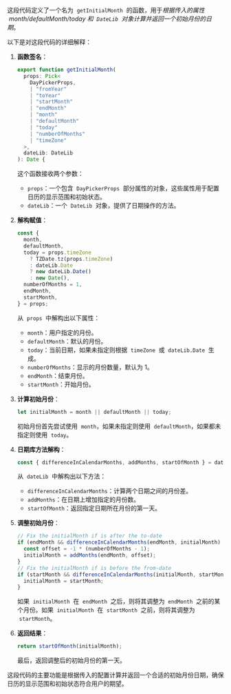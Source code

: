 

这段代码定义了一个名为  `getInitialMonth`  的函数，用于*根据传入的属性  month/defaultMonth/today 和  `DateLib`  对象计算并返回一个初始月份的日期*。

以下是对这段代码的详细解释：

1. **函数签名**：

   ```typescript
   export function getInitialMonth(
     props: Pick<
       DayPickerProps,
       | "fromYear"
       | "toYear"
       | "startMonth"
       | "endMonth"
       | "month"
       | "defaultMonth"
       | "today"
       | "numberOfMonths"
       | "timeZone"
     >,
     dateLib: DateLib
   ): Date {
   ```

   这个函数接收两个参数：

   - `props`：一个包含  `DayPickerProps`  部分属性的对象，这些属性用于配置日历的显示范围和初始状态。
   - `dateLib`：一个  `DateLib`  对象，提供了日期操作的方法。

2. **解构赋值**：

   ```typescript
   const {
     month,
     defaultMonth,
     today = props.timeZone
       ? TZDate.tz(props.timeZone)
       : dateLib.Date
       ? new dateLib.Date()
       : new Date(),
     numberOfMonths = 1,
     endMonth,
     startMonth,
   } = props;
   ```

   从  `props`  中解构出以下属性：

   - `month`：用户指定的月份。
   - `defaultMonth`：默认的月份。
   - `today`：当前日期，如果未指定则根据  `timeZone`  或  `dateLib.Date`  生成。
   - `numberOfMonths`：显示的月份数量，默认为 1。
   - `endMonth`：结束月份。
   - `startMonth`：开始月份。

3. **计算初始月份**：

   ```typescript
   let initialMonth = month || defaultMonth || today;
   ```

   初始月份首先尝试使用  `month`，如果未指定则使用  `defaultMonth`，如果都未指定则使用  `today`。

4. **日期库方法解构**：

   ```typescript
   const { differenceInCalendarMonths, addMonths, startOfMonth } = dateLib;
   ```

   从  `dateLib`  中解构出以下方法：

   - `differenceInCalendarMonths`：计算两个日期之间的月份差。
   - `addMonths`：在日期上增加指定的月份数。
   - `startOfMonth`：返回指定日期所在月份的第一天。

5. **调整初始月份**：

   ```typescript
   // Fix the initialMonth if is after the to-date
   if (endMonth && differenceInCalendarMonths(endMonth, initialMonth) < 0) {
     const offset = -1 * (numberOfMonths - 1);
     initialMonth = addMonths(endMonth, offset);
   }
   // Fix the initialMonth if is before the from-date
   if (startMonth && differenceInCalendarMonths(initialMonth, startMonth) < 0) {
     initialMonth = startMonth;
   }
   ```

   如果  `initialMonth`  在  `endMonth`  之后，则将其调整为  `endMonth`  之前的某个月份。如果  `initialMonth`  在  `startMonth`  之前，则将其调整为  `startMonth`。

6. **返回结果**：

   ```typescript
   return startOfMonth(initialMonth);
   ```

   最后，返回调整后的初始月份的第一天。

这段代码的主要功能是根据传入的配置计算并返回一个合适的初始月份日期，确保日历的显示范围和初始状态符合用户的期望。

